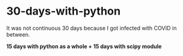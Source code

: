 # 30-days-with-python

It was not continuous 30 days because I got infected with COVID in between.

**15 days with python as a whole + 15 days with scipy module**


